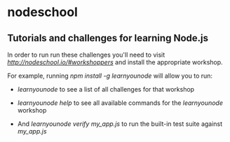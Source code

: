 nodeschool
==========

Tutorials and challenges for learning Node.js
------

In order to run run these challenges you'll need to visit *http://nodeschool.io/#workshoppers* and install the appropriate workshop.

For example, running *npm install -g learnyounode* will allow you to run:

+ *learnyounode* to see a list of all challenges for that workshop

+ *learnyounode help* to see all available commands for the *learnyounode* workshop

+ And *learnyounode verify my_app.js* to run the built-in test suite against *my_app.js*
